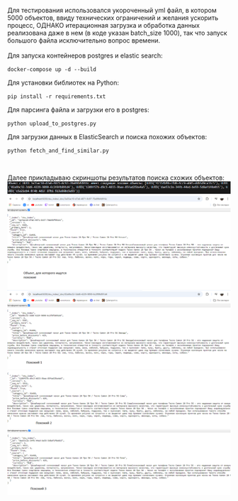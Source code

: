 Для тестирования использовался укороченный yml файл, в котором 5000 объектов, ввиду технических ограничений и желания ускорить процесс, ОДНАКО итерационная загрузка и обработка данных реализована даже в нем (в коде указан batch_size 1000), так что запуск большого файла исключительно вопрос времени. </br> </br>
Для запуска контейнеров postgres и elastic search:
```
docker-compose up -d --build
```

Для установки библиотек на Python:
```
pip install -r requirements.txt
```

Для парсинга файла и загрузки его в postgres:
```
python upload_to_postgres.py
```

Для загрузки данных в ElasticSearch и поиска похожих объектов:
```
python fetch_and_find_similar.py
```
</br>

Далее прикладываю скриншоты результатов поиска схожих объектов: </br>
![alt text](https://github.com/insuperabilez/testovoe/blob/main/images/1.png?raw=true)
![alt text](https://github.com/insuperabilez/testovoe/blob/main/images/2.png?raw=true)
![alt text](https://github.com/insuperabilez/testovoe/blob/main/images/3.png?raw=true)
![alt text](https://github.com/insuperabilez/testovoe/blob/main/images/4.png?raw=true)
![alt text](https://github.com/insuperabilez/testovoe/blob/main/images/5.png?raw=true)
